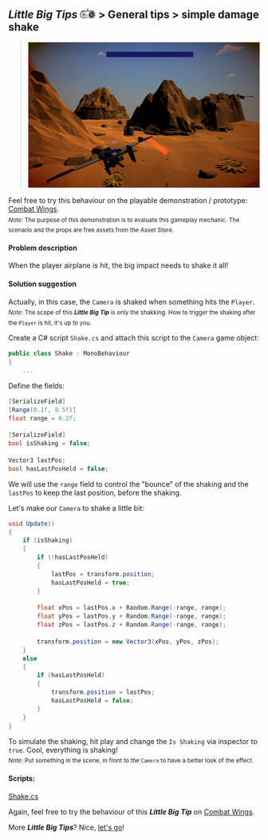 ## _**Little Big Tips**_ ![Joystick](https://raw.githubusercontent.com/alissin/alissin.github.io/master/images/joystick.png) > General tips > simple damage shake

> ![Combat Wings](./../z_images/combat_wings/combat-wings.png)

Feel free to try this behaviour on the playable demonstration / prototype: [Combat Wings](https://simmer.io/@alissin/combat-wings).<br/>
<sub>_Note_: The purpose of this demonstration is to evaluate this gameplay mechanic. The scenario and the props are free assets from the Asset Store.</sub>

#### Problem description
When the player airplane is hit, the big impact needs to shake it all!

#### Solution suggestion
Actually, in this case, the `Camera` is shaked when something hits the `Player`.<br/>
<sub>_Note_: The scope of this _**Little Big Tip**_ is only the shakking. How to trigger the shaking after the `Player` is hit, it's up to you.</sub>

Create a C# script `Shake.cs` and attach this script to the `Camera` game object:

```csharp
public class Shake : MonoBehaviour
{
    ...
```

Define the fields:

```csharp
[SerializeField]
[Range(0.1f, 0.5f)]
float range = 0.2f;

[SerializeField]
bool isShaking = false;

Vector3 lastPos;
bool hasLastPosHeld = false;
```

We will use the `range` field to control the "bounce" of the shaking and the `lastPos` to keep the last position, before the shaking.

Let's make our `Camera` to shake a little bit:

```csharp
void Update()
{
    if (isShaking)
    {
        if (!hasLastPosHeld)
        {
            lastPos = transform.position;
            hasLastPosHeld = true;
        }

        float xPos = lastPos.x + Random.Range(-range, range);
        float yPos = lastPos.y + Random.Range(-range, range);
        float zPos = lastPos.z + Random.Range(-range, range);

        transform.position = new Vector3(xPos, yPos, zPos);
    }
    else
    {
        if (hasLastPosHeld)
        {
            transform.position = lastPos;
            hasLastPosHeld = false;
        }
    }
}
```

To simulate the shaking, hit play and change the `Is Shaking` via inspector to `true`. Cool, everything is shaking!<br/>
<sub>_Note:_ Put something in the scene, in front to the `Camera` to have a better look of the effect.</sub>

#### Scripts:
[Shake.cs](./Shake.cs)

Again, feel free to try the behaviour of this _**Little Big Tip**_ on [Combat Wings](https://simmer.io/@alissin/combat-wings).

More _**Little Big Tips**_? Nice, [let's go](https://github.com/alissin/little-big-tips)!